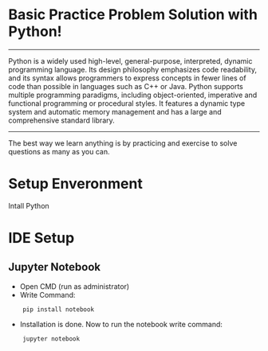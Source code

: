 # Basic Practice Problem Solution with Python! 
__________
Python is a widely used high-level, general-purpose, interpreted, dynamic programming language. Its design philosophy emphasizes code readability, and its syntax allows programmers to express concepts in fewer lines of code than possible in languages such as C++ or Java.
Python supports multiple programming paradigms, including object-oriented, imperative and functional programming or procedural styles. It features a dynamic type system and automatic memory management and has a large and comprehensive standard library.
__________
The best way we learn anything is by practicing and exercise to solve questions as many as you can.


# Setup Enveronment
Intall Python

# IDE Setup
## Jupyter Notebook
  * Open CMD (run as administrator)
  * Write Command: 
```
    pip install notebook
```
  * Installation is done. Now to run the notebook write command:
```
    jupyter notebook
```
